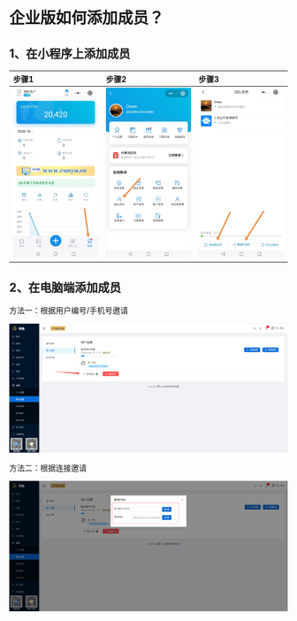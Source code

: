 # 企业版如何添加成员？

## 1、在小程序上添加成员

| 步骤1 | 步骤2 | 步骤3 |
| :--- | :--- | :--- |
| ![](/image/常见问题/20201016111907.jpg) | ![](/image/常见问题/20201016111704.jpg) | ![](/image/常见问题/20201016111757.jpg) |

## 2、在电脑端添加成员

方法一：根据用户编号/手机号邀请

![PNG](../image/账本设置/02-用户设置02.jpg)

方法二：根据连接邀请

![PNG](../image/账本设置/02-用户设置03.jpg)




